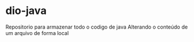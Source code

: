 # dio-java
Repositorio para armazenar todo o codigo de java
Alterando o conteúdo de um arquivo de forma local
